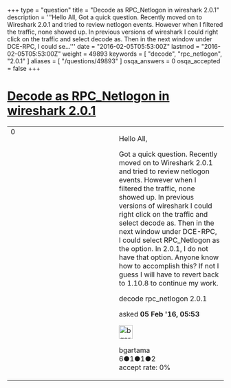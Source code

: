 +++
type = "question"
title = "Decode as RPC_Netlogon in wireshark 2.0.1"
description = '''Hello All, Got a quick question. Recently moved on to Wireshark 2.0.1 and tried to review netlogon events. However when I filtered the traffic, none showed up. In previous versions of wireshark I could right click on the traffic and select decode as. Then in the next window under DCE-RPC, I could se...'''
date = "2016-02-05T05:53:00Z"
lastmod = "2016-02-05T05:53:00Z"
weight = 49893
keywords = [ "decode", "rpc_netlogon", "2.0.1" ]
aliases = [ "/questions/49893" ]
osqa_answers = 0
osqa_accepted = false
+++

<div class="headNormal">

# [Decode as RPC\_Netlogon in wireshark 2.0.1](/questions/49893/decode-as-rpc_netlogon-in-wireshark-201)

</div>

<div id="main-body">

<div id="askform">

<table id="question-table" style="width:100%;"><colgroup><col style="width: 50%" /><col style="width: 50%" /></colgroup><tbody><tr class="odd"><td style="width: 30px; vertical-align: top"><div class="vote-buttons"><div id="post-49893-score" class="post-score" title="current number of votes">0</div><div id="favorite-count" class="favorite-count"></div></div></td><td><div id="item-right"><div class="question-body"><p>Hello All,</p><p>Got a quick question. Recently moved on to Wireshark 2.0.1 and tried to review netlogon events. However when I filtered the traffic, none showed up. In previous versions of wireshark I could right click on the traffic and select decode as. Then in the next window under DCE-RPC, I could select RPC_Netlogon as the option. In 2.0.1, I do not have that option. Anyone know how to accomplish this? If not I guess I will have to revert back to 1.10.8 to continue my work.</p></div><div id="question-tags" class="tags-container tags">decode rpc_netlogon 2.0.1</div><div id="question-controls" class="post-controls"></div><div class="post-update-info-container"><div class="post-update-info post-update-info-user"><p>asked <strong>05 Feb '16, 05:53</strong></p><img src="https://secure.gravatar.com/avatar/b4ff1cc5dd6b076eeff39f6d39b28e46?s=32&amp;d=identicon&amp;r=g" class="gravatar" width="32" height="32" alt="bgartama&#39;s gravatar image" /><p>bgartama<br />
<span class="score" title="6 reputation points">6</span><span title="1 badges"><span class="badge1">●</span><span class="badgecount">1</span></span><span title="1 badges"><span class="silver">●</span><span class="badgecount">1</span></span><span title="2 badges"><span class="bronze">●</span><span class="badgecount">2</span></span><br />
<span class="accept_rate" title="Rate of the user&#39;s accepted answers">accept rate:</span> <span title="bgartama has no accepted answers">0%</span></p></div></div><div id="comments-container-49893" class="comments-container"></div><div id="comment-tools-49893" class="comment-tools"></div><div class="clear"></div><div id="comment-49893-form-container" class="comment-form-container"></div><div class="clear"></div></div></td></tr></tbody></table>

</div>

</div>

